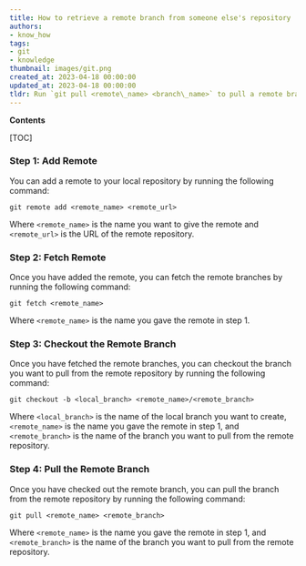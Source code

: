 ```yaml
---
title: How to retrieve a remote branch from someone else's repository
authors:
- know_how
tags:
- git
- knowledge
thumbnail: images/git.png
created_at: 2023-04-18 00:00:00
updated_at: 2023-04-18 00:00:00
tldr: Run `git pull <remote\_name> <branch\_name>` to pull a remote branch from somebody else`s repo.
---
```


**Contents**

[TOC]

### Step 1: Add Remote

You can add a remote to your local repository by running the following command:

`git remote add <remote_name> <remote_url>`

Where `<remote_name>` is the name you want to give the remote and `<remote_url>` is the URL of the remote repository.

### Step 2: Fetch Remote

Once you have added the remote, you can fetch the remote branches by running the following command:

`git fetch <remote_name>`

Where `<remote_name>` is the name you gave the remote in step 1.

### Step 3: Checkout the Remote Branch

Once you have fetched the remote branches, you can checkout the branch you want to pull from the remote repository by running the following command:

`git checkout -b <local_branch> <remote_name>/<remote_branch>`

Where `<local_branch>` is the name of the local branch you want to create, `<remote_name>` is the name you gave the remote in step 1, and `<remote_branch>` is the name of the branch you want to pull from the remote repository.

### Step 4: Pull the Remote Branch

Once you have checked out the remote branch, you can pull the branch from the remote repository by running the following command:

`git pull <remote_name> <remote_branch>`

Where `<remote_name>` is the name you gave the remote in step 1, and `<remote_branch>` is the name of the branch you want to pull from the remote repository.
